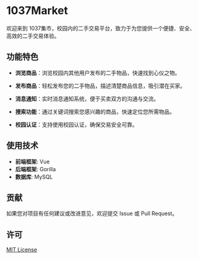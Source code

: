 # 1037Market

欢迎来到 1037集市，校园内的二手交易平台，致力于为您提供一个便捷、安全、高效的二手交易体验。

## 功能特色

- **浏览商品**：浏览校园内其他用户发布的二手物品，快速找到心仪之物。

- **发布商品**：轻松发布您的二手物品，描述清楚商品信息，吸引潜在买家。

- **消息通知**：实时消息通知系统，便于买卖双方的沟通与交流。

- **搜索功能**：通过关键词搜索您感兴趣的商品，快速定位您所需物品。

- **校园认证**：支持使用校园认证，确保交易安全可靠。

## 使用技术

- **前端框架**: Vue
- **后端框架**: Gorilla
- **数据库**: MySQL

## 贡献

如果您对项目有任何建议或改进意见，欢迎提交 Issue 或 Pull Request。

## 许可

[MIT License](LICENSE)